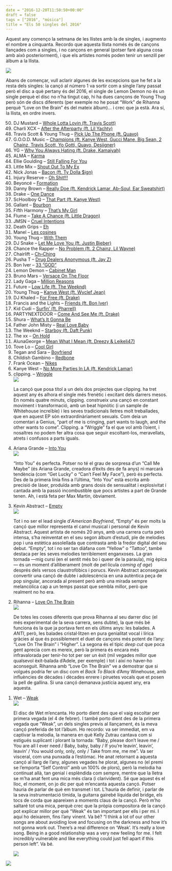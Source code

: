 ```yaml
---
date = "2016-12-20T11:50:50+00:00"
draft = false
tags = ["2016", "música"]
title = "Els 50 singles del 2016"
---
```

<p><p>Aquest any començo la setmana de les llistes amb la de singles, i augmento el nombre a cinquanta. Recordo que aquesta llista només és de cançons llançades com a singles, i no cançons en general (potser faré alguna cosa amb això posteriorment), i que els artistes només poden tenir un senzill per àlbum a la llista.</p>

<a href="http://enricllonch.com/post/154717801779/els-50-singles-del-2016"><img class="pImageFull" src="https://68.media.tumblr.com/69b5b7a06839fd18b53a4f68853857b6/tumblr_oi9zyzlIJP1u00ofno3_1280.png"></a><br><!-- more -->

<p>Abans de començar, vull aclarir algunes de les excepcions que he fet a la resta dels singles: la cançó al número 1 va sortir com a single l’any passat però el disc a què pertany és del 2016, el single de Lemon Demon no és un single perquè el disc no n’ha tingut cap, hi ha dues cançons de Young Thug però són de discs diferents (per exemple no he posat “Work” de Rihanna perquè “Love on the Brain” és del mateix àlbum)... i crec que ja està. Ara sí, la llista, en ordre invers.</p>

<p></p><ol reversed><li>DJ Mustard – <a href="https://www.youtube.com/watch?v=0z9ib5yLSdQ">Whole Lotta Lovin (ft. Travis Scott)</a></li>
<li>Charli XCX – <a href="https://www.youtube.com/watch?v=OM33anTtEVE">After the Afterparty (ft. Lil Yachty)</a></li>
<li>Travis Scott &amp; Young Thug – <a href="https://www.youtube.com/watch?v=mZDinQ92OZQ">Pick Up The Phone (ft. Quavo)</a></li>
<li>G.O.O.D. Music – <a href="https://open.spotify.com/track/3eZGNBvKkExXp8q5FAyM8y">Champions (ft. Kanye West, Gucci Mane, Big Sean, 2 Chainz, Travis Scott, Yo Gotti, Quavo, Desiigner)</a></li>
<li>YG – <a href="https://www.youtube.com/watch?v=HkVS79y4p4Y">Why You Always Hating (ft. Drake, Kamaiyah)</a></li>
<li>ALMA – <a href="https://www.youtube.com/watch?v=-IxvrFDM_SM">Karma</a></li>
<li>Ellie Goulding – <a href="https://www.youtube.com/watch?v=pvP_OwVSFpk">Still Falling For You</a></li>
<li>Little Mix – <a href="https://www.youtube.com/watch?v=bFDzhKdrN9M">Shout Out To My Ex</a></li>
<li>Nick Jonas – <a href="https://www.youtube.com/watch?v=CPUB97ilIqE">Bacon (ft. Ty Dolla $ign)</a></li>
<li>Injury Reserve – <a href="https://www.youtube.com/watch?v=1-Mjw96lYgU">Oh Shit!!!</a></li>
<li>Beyoncé – <a href="https://www.youtube.com/watch?v=WDZJPJV__bQ">Formation</a></li>
<li>Danny Brown – <a href="https://www.youtube.com/watch?v=FR_yo8wAgJ4">Really Doe (ft. Kendrick Lamar, Ab–Soul, Ear Sweatshirt)</a></li>
<li>Drake – <a href="https://open.spotify.com/track/1xznGGDReH1oQq0xzbwXa3">One Dance</a></li>
<li>ScHoolboy Q – <a href="https://www.youtube.com/watch?v=uQ_DHRI-Xp0">That Part (ft. Kanye West)</a></li>
<li>Gallant – <a href="https://www.youtube.com/watch?v=0DyEs4vg7O8">Bourbon</a></li>
<li>Fifth Harmony – <a href="https://www.youtube.com/watch?v=sY3rIlrTTh8">That’s My Girl</a></li>
<li>Flume – <a href="https://www.youtube.com/watch?v=5IqDR2WjVl8">Take A Chance (ft. Little Dragon)</a></li>
<li>JMSN – <a href="https://www.youtube.com/watch?v=mXQ6Ca0F5QY">Cruel Intentions</a></li>
<li>Death Grips – <a href="https://www.youtube.com/watch?v=uOJFhKriSH8">Eh</a></li>
<li>Manel – <a href="https://open.spotify.com/track/5xXLcDIdUPrvMdr5as7e8S">Les cosines</a></li>
<li>Young Thug – <a href="https://www.youtube.com/watch?v=NoDRROeGo-8">With Them</a></li>
<li>DJ Snake – <a href="https://www.youtube.com/watch?v=euCqAq6BRa4">Let Me Love You (ft. Justin Bieber)</a></li>
<li>Chance the Rapper – <a href="https://www.youtube.com/watch?v=DVkkYlQNmbc">No Problem (ft. 2 Chainz, Lil Wayne)</a></li>
<li>Chairlift – <a href="https://www.youtube.com/watch?v=nWSFlqBOgl8">Ch–Ching</a></li>
<li>Pusha T – <a href="https://www.youtube.com/watch?v=tPp7dNDe00U">Drug Dealers Anonymous (ft. Jay Z)</a></li>
<li>Bon Iver – <a href="https://www.youtube.com/watch?v=6C5sB6AqJkM">33 “GOD”</a></li>
<li>Lemon Demon – <a href="https://www.youtube.com/watch?v=doqxzXEMiio">Cabinet Man</a></li>
<li>Bruno Mars – <a href="https://www.youtube.com/watch?v=d2UZlwTDGbY">Versace On The Floor</a></li>
<li>Lady Gaga – <a href="https://www.youtube.com/watch?v=WYRJ-ryPEu0">Million Reasons</a></li>
<li>Future – <a href="https://www.youtube.com/watch?v=K_9tX4eHztY">Low Life (ft. The Weeknd)</a></li>
<li>Young Thug – <a href="https://www.youtube.com/watch?v=wAhNZO7Fwd0">Kanye West (ft. Wyclef Jean)</a></li>
<li>DJ Khaled – <a href="https://open.spotify.com/track/0lDBERpbbSfh3og8dSszfj">For Free (ft. Drake)</a></li>
<li>Francis and the Lights – <a href="https://www.youtube.com/watch?v=wScYn10D2vo">Friends (ft. Bon Iver)</a></li>
<li>Kid Cudi – <a href="https://www.youtube.com/watch?v=F5KgsubkMCA">Surfin’ (ft. Pharrell)</a></li>
<li>PARTYNEXTDOOR – <a href="https://www.youtube.com/watch?v=Ockhq8E2FrA">Come And See Me (ft. Drake)</a></li>
<li>Shura – <a href="https://www.youtube.com/watch?v=nJ4uBdmnKds">What’s It Gonna Be</a></li>
<li>Father John Misty – <a href="https://www.youtube.com/watch?v=IOspC5B69L4">Real Love Baby</a></li>
<li>The Weeknd – <a href="https://www.youtube.com/watch?v=34Na4j8AVgA">Starboy (ft. Daft Punk)</a></li>
<li>The xx – <a href="https://www.youtube.com/watch?v=blJKoXWlqJk">On Hold</a></li>
<li>AlunaGeorge – <a href="https://www.youtube.com/watch?v=NbtEy1Wdqj0">Mean What I Mean (ft. Dreezy &amp; Leikeli47)</a></li>
<li>Tove Lo – <a href="https://www.youtube.com/watch?v=XsFneCExrCQ">Cool Girl</a></li>
<li>Tegan and Sara – <a href="https://www.youtube.com/watch?v=HJOHoiPGpac">Boyfriend</a></li>
<li>Childish Gambino – <a href="https://www.youtube.com/watch?v=Kp7eSUU9oy8">Redbone</a></li>
<li>Frank Ocean – <a href="https://vimeo.com/179791907">Nikes</a></li><li>Kanye West – <a href="https://soundcloud.com/kanyewest/nomorepartiesinla">No More Parties In LA (ft. Kendrick Lamar)</a></li>
<li>clipping. – <a href="https://www.youtube.com/watch?v=5msWb1l2j6g">Wriggle</a></li>
<img class="pImageRight" src="https://68.media.tumblr.com/5791c2df072aa3a03a5ee8453d2af877/tumblr_oi2ljaq8yn1u00ofno5_400.png"><p>La cançó que posa títol a un dels dos projectes que clipping. ha tret aquest any és alhora el single més frenètic i excitant dels darrers mesos. En només quatre minuts, clipping. construeix una cançó en constant moviment i transformació, amb un beat hipnòtic (i un sample de Whitehouse increïble) i les seves tradicionals lletres molt treballades, que en aquest EP són extraordinàriament sexuals. Com deia un comentari a Genius, “part of me is cringing, part wants to laugh, and the other wants to come”. Clipping. a “Wriggle” fa el que vol amb l’oient, i nosaltres no podem fer altra cosa que seguir escoltant-los, meravellats, atrets i confusos a parts iguals.</p>
<li>Ariana Grande – <a href="https://www.youtube.com/watch?v=1ekZEVeXwek">Into You</a></li>
<img class="pImageRight" src="https://68.media.tumblr.com/7c4fbea999413e390d395045bec02aed/tumblr_oi2ljaq8yn1u00ofno2_400.png"><p>“Into You” és perfecta. Potser no té el grau de sorpresa d’un “Call Me Maybe” (és Ariana Grande, creadora d’èxits des de fa anys) ni marcarà tendència (com “Get Lucky” o “Can’t Feel My Face”), però és perfecta. Des de la primera línia fins a l’última, “Into You” està escrita amb precisió de làser, produïda amb grans dosis de sensualitat i explosivitat i cantada amb la passió incombustible que pocs artistes a part de Grande tenen. Ah, i està feta per Max Martin, òbviament.</p>
<li>Kevin Abstract – <a href="https://www.youtube.com/watch?v=1RSQaVG7_QI">Empty</a></li>
<img class="pImageRight" src="https://68.media.tumblr.com/921b0e993f52ba91a03ae257084cda67/tumblr_oi2ljaq8yn1u00ofno1_400.png"><p>Tot i no ser el lead single d’<em>American Boyfriend</em>, “Empty” és per molts la cançó que millor representa el canvi musical i personal de Kevin Abstract. Aquest artista de només 20 anys, amb una carrera curta però intensa, s’ha reinventat en el seu segon àlbum d’estudi, ple de melodies pop i una estètica assolellada que contrasta amb la fredor digital del seu debut. “Empty”, tot i no ser tan diàfana com “Yellow” o “Tattoo”, també destaca per les seves melodies terriblement enganxoses. La gran tornada —mig cursi (en el sentit més bo i queer de la paraula), mig èpica— és un moment d’alliberament (molt de pel·lícula <em>coming of age</em>) després dels versos claustrofòbics i porucs. Kevin Abstract aconsegueix convertir una cançó de dubte i adolescència en una autèntica peça de pop singular, ancorada al present però amb una mirada sempre melancòlica cap a un temps passat que sembla millor, però que realment no ho era.</p>
<li>Rihanna – <a href="https://open.spotify.com/track/26QRPeQOgmIGLCQKgoUJkG">Love On The Brain</a></li>
<img class="pImageRight" src="https://68.media.tumblr.com/28af5944dedcf46b57b8ad9dcf1be081/tumblr_oi2ljaq8yn1u00ofno3_400.png"><p>De totes les coses diferents que prova Rihanna al seu darrer disc (el més experimental de la seva carrera, sens dubte), la que més bé funciona és la que ja portava fent en els últims anys: les balades. A <em>ANTI</em>, però, les balades cristal·litzen en pura genialitat vocal i lírica gràcies al que és possiblement el duet de cançons més potent de l’any: “Love On The Brain” i “Higher”. La segona és el típic <em>deep cut</em> que poca gent aprecia com es mereix, però la primera és encara més infravalorada per tenir-ho tot per ser un èxit (mil vegades millor que qualsevol èxit-balada d’Adele, per exemple) i tot i així no haver-ho aconseguit. Rihanna amb “Love On The Brain” ve a demostrar que si volgués podria fer un disc com el <em>Back To Black</em> d’Amy Winehouse, amb influències de dècades i dècades enrere i piruetes vocals que et posen la pell de gallina. Si una cançó demanava justícia aquest any, era aquesta.</p>
<li>Wet – <a href="https://www.youtube.com/watch?v=qvaHkMAbaA0">Weak</a></li><img class="pImageRight" src="https://68.media.tumblr.com/04654d5c5b0c381ad26f1e707082c116/tumblr_oi2ljaq8yn1u00ofno4_400.png"><p>El disc de Wet m’encanta. Ho porto dient des que el vaig escoltar per primera vegada (el 4 de febrer). I també porto dient des de la primera vegada que “Weak”, un dels singles previs al llançament, és la meva cançó preferida de tot l’àlbum. Ho recordo: va ser immediat, em va captivar la melodia, la manera en què Kelly Zutrau cantava com si estigués suplicant i plorant la tornada: “Baby, please don’t leave me / You are all I ever need / Baby, baby, baby / If you’re leavin’, leavin’, leavin’ / You would only, only, only / Take from me, me me”. Va ser visceral, com una punxada a l’estómac. He anat retornant a aquesta cançó al llarg de l’any, algunes vegades he plorat, algunes no (el premi se l’emporta “Self Control” amb un 100% de plors), però la melodia ha continuat allà, tan genial i esplèndida com sempre, mentre que la lletra se m’ha anat fent una mica més clara (i clarivident). Sé que aquest és el lloc, el moment, on jo dic per què m’encanta aquesta cançó. Potser hauria de parlar de què em transmet i tot. L’hauria de definir, i parlar de la seva instrumentació tímida, la guitarra gairebé líquida del bridge, els tocs de corda que apareixen a moments claus de la cançó. Però m’ho saltaré tot una mica, perquè crec que la pròpia compositora de la cançó pot explicar millor per què “Weak” és tan important per ells i per mi. I aquí ho deixarem, fins l’any vinent. Va bé? “I think a lot of our other songs are about avoiding love and focusing on the darkness and how it’s not gonna work out. There’s a real difference on ‘Weak’. It’s really a love song. Being in a good relationship was a very new feeling for me. I felt incredibly vulnerable and like everything could just fell apart if this person left”. Va bé.</p>

<a href="https://open.spotify.com/user/enricllonch/playlist/3Zfd2NtRflgjFqy5I6LOSj"><img class="pImageFull" src="https://68.media.tumblr.com/ba6f1bd9a07593c8f273ae4ceaa73fd3/tumblr_oihgieiLq21u00ofno1_1280.png"></a>


</ol><img id="splashFade" src="https://68.media.tumblr.com/c3381ea0ad086b3d62460c504602f80d/tumblr_oihfodXbw01u00ofno1_1280.png"></p>
